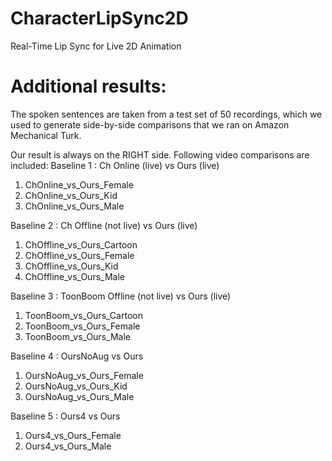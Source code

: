 # CharacterLipSync2D
Real-Time Lip Sync for Live 2D Animation

# Additional results:

The spoken sentences are taken from a test set of 50 recordings, which we used to generate side-by-side comparisons that we ran on Amazon Mechanical Turk.

Our result is always on the RIGHT side. Following video comparisons are included:
Baseline 1 : Ch Online (live) vs Ours (live)
1. ChOnline_vs_Ours_Female
2. ChOnline_vs_Ours_Kid
3. ChOnline_vs_Ours_Male

Baseline 2 : Ch Offline (not live) vs Ours (live)
1. ChOffline_vs_Ours_Cartoon
2. ChOffline_vs_Ours_Female
3. ChOffline_vs_Ours_Kid
4. ChOffline_vs_Ours_Male

Baseline 3 : ToonBoom Offline (not live) vs Ours (live)
1. ToonBoom_vs_Ours_Cartoon
2. ToonBoom_vs_Ours_Female
3. ToonBoom_vs_Ours_Male

Baseline 4 :  OursNoAug vs Ours
1. OursNoAug_vs_Ours_Female
2. OursNoAug_vs_Ours_Kid
3. OursNoAug_vs_Ours_Male

Baseline 5 : Ours4 vs Ours
1. Ours4_vs_Ours_Female
2. Ours4_vs_Ours_Male
